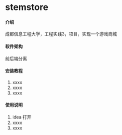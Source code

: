 # stemstore

#### 介绍
成都信息工程大学，工程实践3，项目，实现一个游戏商城

#### 软件架构
前后端分离


#### 安装教程

1.  xxxx
2.  xxxx
3.  xxxx

#### 使用说明

1.  idea 打开
2.  xxxx
3.  xxxx
